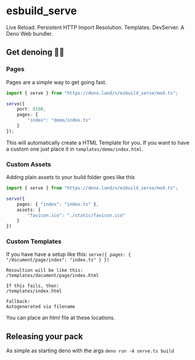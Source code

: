 # esbuild_serve
Live Reload. Persistent HTTP Import Resolution. Templates. DevServer. A Deno Web bundler.

## Get denoing 🦕🔨

### Pages
Pages are a simple way to get going fast.
```ts
import { serve } from "https://deno.land/x/esbuild_serve/mod.ts";

serve({
    port: 8100,
    pages: {
        "index": "demo/index.ts"
    }
});
```
This will automatically create a HTML Template for you. If you want to have a custom one just place it in `templates/demo/index.html`.
### Custom Assets
Adding plain assets to your build folder goes like this
```ts
import { serve } from "https://deno.land/x/esbuild_serve/mod.ts";

serve({ 
    pages: { "index": "index.ts" },
    assets: {
        "favicon.ico": "./static/favicon.ico"
    }
})
```
### Custom Templates
If you have have a setup like this: `serve({ pages: { "/document/page/index": "index.ts" } })`
```
Resoultion will be like this:
/templates/document/page/index.html

If this fails, then: 
/templates/index.html

Fallback:
Autogenerated via filename
```

You can place an html file at these locations. 

## Releasing your pack

As simple as starting deno with the args `deno run -A serve.ts build`
